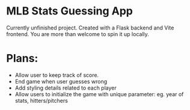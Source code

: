 # MLB Stats Guessing App

Currently unfinished project. Created with a Flask backend and Vite frontend. You are more than welcome to spin it up locally.

# Plans:
- Allow user to keep track of score.
- End game when user guesses wrong
- Add styling details related to each player
- Allow users to initialize the game with unique parameter: eg. year of stats, hitters/pitchers
